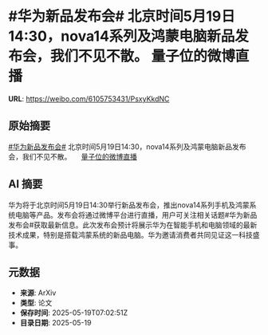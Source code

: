 # #华为新品发布会# 北京时间5月19日14:30，nova14系列及鸿蒙电脑新品发布会，我们不见不散。 量子位的微博直播

**URL**: https://weibo.com/6105753431/PsxyKkdNC

## 原始摘要

<a href="https://m.weibo.cn/search?containerid=231522type%3D1%26t%3D10%26q%3D%23%E5%8D%8E%E4%B8%BA%E6%96%B0%E5%93%81%E5%8F%91%E5%B8%83%E4%BC%9A%23" data-hide=""><span class="surl-text">#华为新品发布会#</span></a> 北京时间5月19日14:30，nova14系列及鸿蒙电脑新品发布会，我们不见不散。  <a href="https://weibo.com/l/wblive/p/show/1022:2321325167319000678628" data-hide=""><span class="url-icon"><img style="width: 1rem;height: 1rem" src="https://h5.sinaimg.cn/upload/2015/09/25/3/timeline_card_small_video_default.png" referrerpolicy="no-referrer"></span><span class="surl-text">量子位的微博直播</span></a> 

## AI 摘要

华为将于北京时间5月19日14:30举行新品发布会，推出nova14系列手机及鸿蒙系统电脑等产品。发布会将通过微博平台进行直播，用户可关注相关话题#华为新品发布会#获取最新信息。此次发布会预计将展示华为在智能手机和电脑领域的最新技术成果，特别是搭载鸿蒙系统的新品电脑。华为邀请消费者共同见证这一科技盛事。

## 元数据

- **来源**: ArXiv
- **类型**: 论文
- **保存时间**: 2025-05-19T07:02:51Z
- **目录日期**: 2025-05-19
